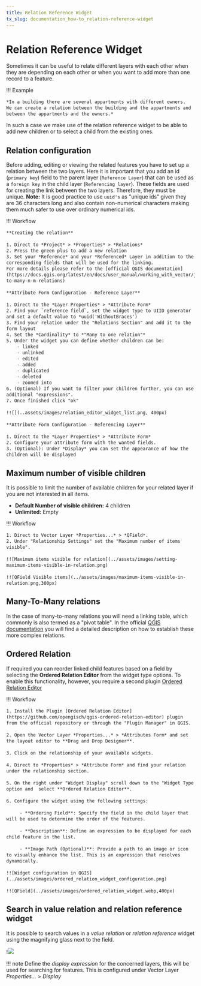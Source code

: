 ```yaml
---
title: Relation Reference Widget
tx_slug: documentation_how-to_relation-reference-widget
---
```


# Relation Reference Widget

Sometimes it can be useful to relate different layers with each other when they are depending on each other or when you want to add more than one record to a feature.

!!! Example

    *In a building there are several appartments with different owners.
    We can create a relation between the building and the appartments and between the appartments and the owners.*

In such a case we make use of the relation reference widget to be able to add new children or to select a child from the existing ones.

## Relation configuration

Before adding, editing or viewing the related features you have to set up a relation between the two layers.
Here it is important that you add an id (`primary key`) field to the parent layer (`Reference Layer`) that can be  used as a `foreign key` in the child layer (`Referencing layer`).
These fields are used for creating the link between the two layers.
Therefore, they must be unique.
**Note:** It is good practice to use `uuid's` as "unique ids" given they are 36 characters long and also contain non-numerical characters making them much safer to use over ordinary numerical ids.

!!! Workflow

    **Creating the relation**

    1. Direct to *Project* > *Properties* > *Relations*
    2. Press the green plus to add a new relation
    3. Set your *Reference* and your *Referenced* Layer in addition to the corresponding fields that will be used for the linking.
    For more details please refer to the [official QGIS documentation](https://docs.qgis.org/latest/en/docs/user_manual/working_with_vector/joins_relations.html#many-to-many-n-m-relations)

    **Attribute Form Configuration - Reference Layer**

    1. Direct to the *Layer Properties* > *Attribute Form*
    2. Find your `reference field`, set the widget type to UIID generator and set a default value to *uuid('WithoutBraces')
    3. Find your relation under the "Relations Section" and add it to the form layout
    4. Set the *Cardinality* to *"Many to one relation"*
    5. Under the widget you can define whether children can be:
        - linked
        - unlinked
        - edited
        - added
        - duplicated
        - deleted
        - zoomed into
    6. (Optional) If you want to filter your children further, you can use additional "expressions".
    7. Once finished click "ok"

    !![](..assets/images/relation_editor_widget_list.png, 400px)

    **Attribute Form Configuration - Referencing Layer**

    1. Direct to the *Layer Properties* > *Attribute Form*
    2. Configure your attribute form with the wanted fields.
    3. (Optional): Under *Display* you can set the appearance of how the children will be displayed




## Maximum number of visible children

It is possible to limit the number of available children for your related layer if you are not interested in all items.

- **Default Number of visible children:** 4 children
- **Unlimited:** Empty

!!! Workflow

    1. Direct to Vector Layer *Properties...* > *QField*.
    2. Under "Relationship Settings" set the "Maximum number of items visible".

    !![Maximum items visible for relation](../assets/images/setting-maximum-items-visible-in-relation.png)

    !![QField Visible items](../assets/images/maximum-items-visible-in-relation.png,300px)

## Many-To-Many relations

In the case of many-to-many relations you will need a linking table, which commonly is also termed as a "pivot table".
In the official [QGIS documentation](http://docs.qgis.org/3.40/en/docs/user_manual/working_with_vector/joins_relations.html#many-to-many-n-m-relations) you will find a detailed description on how to establish these more complex relations.

## Ordered Relation

If required you can reorder linked child features based on a field by selecting the **Ordered Relation Editor** from the widget type options.
To enable this functionality, however, you require a second plugin [Ordered Relation Editor](https://github.com/opengisch/qgis-ordered-relation-editor) <!-- markdown-link-check-disable-line -->

!!! Workflow

    1. Install the Plugin [Ordered Relation Editor](https://github.com/opengisch/qgis-ordered-relation-editor) plugin from the official repository or through the "Plugin Manager" in QGIS.

    2. Open the Vector Layer *Properties...* > *Attributes Form* and set the layout editor to **Drag and Drop Designer**.

    3. Click on the relationship of your available widgets.

    4. Direct to *Properties* > *Attribute Form* and find your relation under the relationship section.

    5. On the right under "Widget Display" scroll down to the "Widget Type option and  select **Ordered Relation Editor**.

    6. Configure the widget using the following settings:

         - **Ordering Field**: Specify the field in the child layer that will be used to determine the order of the features.

         - **Description**: Define an expression to be displayed for each child feature in the list.

         - **Image Path (Optional)**: Provide a path to an image or icon to visually enhance the list. This is an expression that resolves dynamically.

    !![Widget configuration in QGIS](../assets/images/ordered_relation_widget_configuration.png)

    !![QField](../assets/images/ordered_relation_widget.webp,400px)

## Search in value relation and relation reference widget

It is possible to search values in a *value relation* or *relation reference* widget using the magnifying glass next to the field.

!![](../assets/images/autocomplete_search_value.webp,300px)

!!! note
    Define the *display expression* for the concerned layers, this will be used for searching for features.
    This is configured under Vector Layer *Properties...* > *Display*
